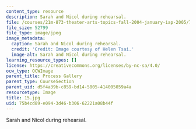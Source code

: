 ```yaml
---
content_type: resource
description: Sarah and Nicol during rehearsal.
file: /courses/21m-873-theater-arts-topics-fall-2004-january-iap-2005/75b4cd89e0943d46b30662221a08b44f_15.jpg
file_size: 52799
file_type: image/jpeg
image_metadata:
  caption: Sarah and Nicol during rehearsal.
  credit: 'Credit: Image courtesy of Helen Tsai.'
  image-alt: Sarah and Nicol during rehearsal.
learning_resource_types: []
license: https://creativecommons.org/licenses/by-nc-sa/4.0/
ocw_type: OCWImage
parent_title: Process Gallery
parent_type: CourseSection
parent_uid: d5f4a39b-c859-bd14-5805-414005059a4a
resourcetype: Image
title: 15.jpg
uid: 75b4cd89-e094-3d46-b306-62221a08b44f
---
```

Sarah and Nicol during rehearsal.